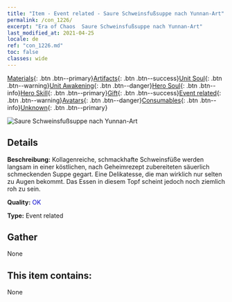 ```yaml
---
title: "Item - Event related - Saure Schweinsfußsuppe nach Yunnan-Art"
permalink: /con_1226/
excerpt: "Era of Chaos  Saure Schweinsfußsuppe nach Yunnan-Art"
last_modified_at: 2021-04-25
locale: de
ref: "con_1226.md"
toc: false
classes: wide
---
```

 [Materials](/ItemsDE/){: .btn .btn--primary}[Artifacts](/ItemsDE/Artifacts/){: .btn .btn--success}[Unit Soul](/ItemsDE/UnitSoul/){: .btn .btn--warning}[Unit Awakening](/ItemsDE/UnitAwakening/){: .btn .btn--danger}[Hero Soul](/ItemsDE/HeroSoul/){: .btn .btn--info}[Hero Skill](/ItemsDE/HeroSkill/){: .btn .btn--primary}[Gift](/ItemsDE/Gift/){: .btn .btn--success}[Event related](/ItemsDE/Events/){: .btn .btn--warning}[Avatars](/ItemsDE/Avatars/){: .btn .btn--danger}[Consumables](/ItemsDE/Consumables/){: .btn .btn--info}[Unknown](/ItemsDE/Unknown/){: .btn .btn--primary}

 ![Saure Schweinsfußsuppe nach Yunnan-Art](/images/t/i_81531111.png)

## Details
 **Beschreibung:** Kollagenreiche, schmackhafte Schweinsfüße werden langsam in einer köstlichen, nach Geheimrezept zubereiteten säuerlich schmeckenden Suppe gegart. Eine Delikatesse, die man wirklich nur selten zu Augen bekommt. Das Essen in diesem Topf scheint jedoch noch ziemlich roh zu sein.

 **Quality:** <span style="color: #0000CD">OK</span>

 **Type:** Event related

## Gather

  None

## This item contains:

  None

